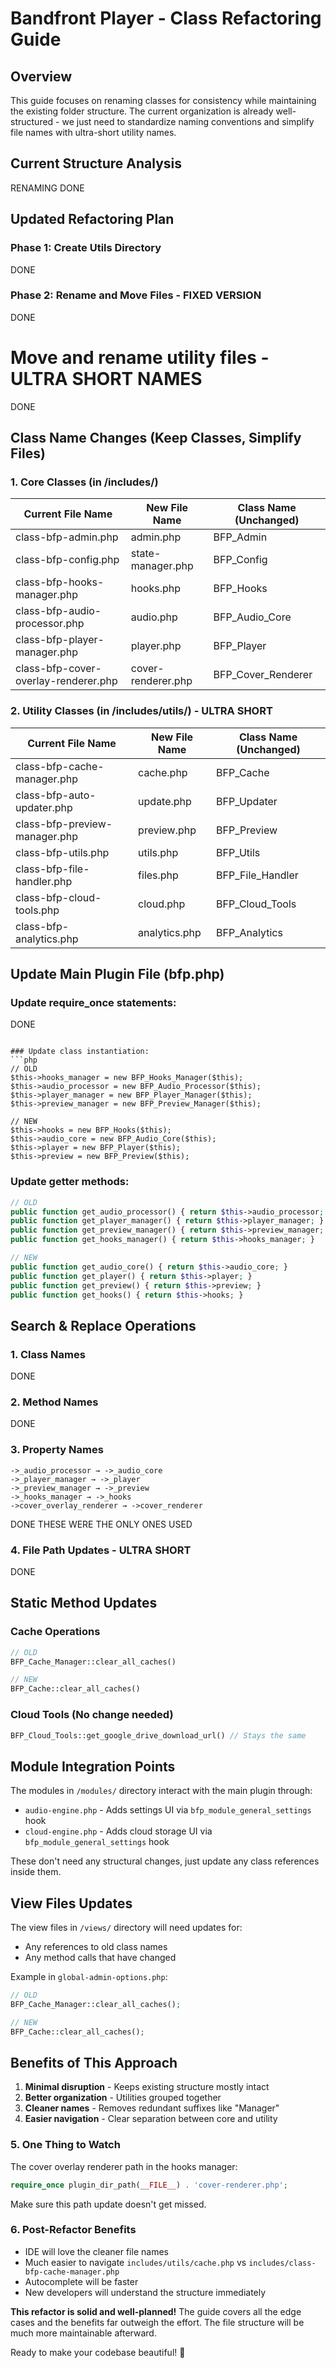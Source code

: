 # Bandfront Player - Class Refactoring Guide

## Overview
This guide focuses on renaming classes for consistency while maintaining the existing folder structure. The current organization is already well-structured - we just need to standardize naming conventions and simplify file names with ultra-short utility names. 

## Current Structure Analysis
RENAMING DONE

## Updated Refactoring Plan

### Phase 1: Create Utils Directory
DONE

### Phase 2: Rename and Move Files - FIXED VERSION
DONE

# Move and rename utility files - ULTRA SHORT NAMES
DONE

## Class Name Changes (Keep Classes, Simplify Files)

### 1. Core Classes (in /includes/)
| Current File Name | New File Name | Class Name (Unchanged) |
|-------------------|---------------|------------------------|
| class-bfp-admin.php | admin.php | BFP_Admin |
| class-bfp-config.php | state-manager.php | BFP_Config |
| class-bfp-hooks-manager.php | hooks.php | BFP_Hooks |
| class-bfp-audio-processor.php | audio.php | BFP_Audio_Core |
| class-bfp-player-manager.php | player.php | BFP_Player |
| class-bfp-cover-overlay-renderer.php | cover-renderer.php | BFP_Cover_Renderer |

### 2. Utility Classes (in /includes/utils/) - ULTRA SHORT
| Current File Name | New File Name | Class Name (Unchanged) |
|-------------------|---------------|------------------------|
| class-bfp-cache-manager.php | cache.php | BFP_Cache |
| class-bfp-auto-updater.php | update.php | BFP_Updater |
| class-bfp-preview-manager.php | preview.php | BFP_Preview |
| class-bfp-utils.php | utils.php | BFP_Utils |
| class-bfp-file-handler.php | files.php | BFP_File_Handler |
| class-bfp-cloud-tools.php | cloud.php | BFP_Cloud_Tools |
| class-bfp-analytics.php | analytics.php | BFP_Analytics |

## Update Main Plugin File (bfp.php)

### Update require_once statements:
DONE
```

### Update class instantiation:
```php
// OLD
$this->hooks_manager = new BFP_Hooks_Manager($this);
$this->audio_processor = new BFP_Audio_Processor($this);
$this->player_manager = new BFP_Player_Manager($this);
$this->preview_manager = new BFP_Preview_Manager($this);

// NEW
$this->hooks = new BFP_Hooks($this);
$this->audio_core = new BFP_Audio_Core($this);
$this->player = new BFP_Player($this);
$this->preview = new BFP_Preview($this);
```

### Update getter methods:
```php
// OLD
public function get_audio_processor() { return $this->audio_processor; }
public function get_player_manager() { return $this->player_manager; }
public function get_preview_manager() { return $this->preview_manager; }
public function get_hooks_manager() { return $this->hooks_manager; }

// NEW
public function get_audio_core() { return $this->audio_core; }
public function get_player() { return $this->player; }
public function get_preview() { return $this->preview; }
public function get_hooks() { return $this->hooks; }
```

## Search & Replace Operations

### 1. Class Names
DONE

### 2. Method Names
DONE

### 3. Property Names
```
->_audio_processor → ->_audio_core
->_player_manager → ->_player
->_preview_manager → ->_preview
->_hooks_manager → ->_hooks
->cover_overlay_renderer → ->cover_renderer
```
DONE THESE WERE THE ONLY ONES USED


### 4. File Path Updates - ULTRA SHORT
DONE

## Static Method Updates

### Cache Operations
```php
// OLD
BFP_Cache_Manager::clear_all_caches()

// NEW
BFP_Cache::clear_all_caches()
```

### Cloud Tools (No change needed)
```php
BFP_Cloud_Tools::get_google_drive_download_url() // Stays the same
```

## Module Integration Points

The modules in `/modules/` directory interact with the main plugin through:
- `audio-engine.php` - Adds settings UI via `bfp_module_general_settings` hook
- `cloud-engine.php` - Adds cloud storage UI via `bfp_module_general_settings` hook

These don't need any structural changes, just update any class references inside them.

## View Files Updates

The view files in `/views/` directory will need updates for:
- Any references to old class names
- Any method calls that have changed

Example in `global-admin-options.php`:
```php
// OLD
BFP_Cache_Manager::clear_all_caches();

// NEW
BFP_Cache::clear_all_caches();
```

## Benefits of This Approach

1. **Minimal disruption** - Keeps existing structure mostly intact
2. **Better organization** - Utilities grouped together
3. **Cleaner names** - Removes redundant suffixes like "Manager"
4. **Easier navigation** - Clear separation between core and utility 

### 5. **One Thing to Watch**
The cover overlay renderer path in the hooks manager:
```php
require_once plugin_dir_path(__FILE__) . 'cover-renderer.php';
```
Make sure this path update doesn't get missed.

### 6. **Post-Refactor Benefits**
- IDE will love the cleaner file names
- Much easier to navigate `includes/utils/cache.php` vs `includes/class-bfp-cache-manager.php`
- Autocomplete will be faster
- New developers will understand the structure immediately

**This refactor is solid and well-planned!** The guide covers all the edge cases and the benefits far outweigh the effort. The file structure will be much more maintainable afterward.

Ready to make your codebase beautiful! 🚀